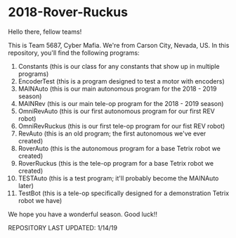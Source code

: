 # 2018-Rover-Ruckus

Hello there, fellow teams!

This is Team 5687, Cyber Mafia. We're from Carson City, Nevada, US.
In this repository, you'll find the following programs:

1. Constants (this is our class for any constants that show up in multiple programs)
2. EncoderTest (this is a program designed to test a motor with encoders)
3. MAINAuto (this is our main autonomous program for the 2018 - 2019 season)
4. MAINRev (this is our main tele-op program for the 2018 - 2019 season)
5. OmniRevAuto (this is our first autonomous program for our first REV robot)
6. OmniRevRuckus (this is our first tele-op program for our fist REV robot)
7. RevAuto (this is an old program; the first autonomous we've ever created)
8. RoverAuto (this is the autonomous program for a base Tetrix robot we created)
9. RoverRuckus (this is the tele-op program for a base Tetrix robot we created)
10. TESTAuto (this is a test program; it'll probably become the MAINAuto later)
11. TestBot (this is a tele-op specifically designed for a demonstration Tetrix robot we have)

We hope you have a wonderful season. Good luck!!

REPOSITORY LAST UPDATED: 1/14/19
